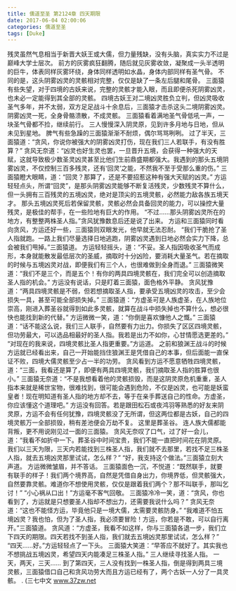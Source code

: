 ```yaml
---
title: 儒道至圣 第2124章 四天期限
date: 2017-06-04 02:00:06
categories: 儒道至圣
tags: [Duke]
---
```


残灵虽然气息相当于新晋大妖王或大儒，但力量残缺，没有头脑，真实实力不过是巅峰大学士层次。
前方的灰雾疯狂翻腾，随后就见灰雾收敛，凝聚成一头半透明的巨牛，体表同样灰雾环绕，身体同样透明如水晶，身体内部同样有圣气骨。
不同的是，这头阴雾凶灵的灵骸相对完整，仅仅是缺了一条左后腿和尾骨。
三面猿有些失望，对于四境的古妖来说，完整的灵骸才能入眼，而且即便杀死阴雾凶灵，也未必一定能得到其全部的灵骸。
四境古妖王对二境凶灵胜负立判，但凶灵吸收圣气多年，并不太弱，双方足足战斗十余息后，三面猿才击杀这头二境阴雾凶灵。
阴雾凶灵一死，全身骨骼溃散，不成灵骸。
三面猿看着满地圣气骨低吼一声，一块圣气骨都不捡，继续前行。
三人慢慢深入阴灵原，见到许多月地与日地，但从未见到星地。
脾气有些急躁的三面猿渐渐不耐烦，偶尔骂骂咧咧。
过了半天，三面猿道：“贪风，你说你被强大的阴雾凶灵打伤，现在我们三人若联手，有没有胜算？”
贪风无奈道：“凶灵也好生灵也罢，一旦晋升五境，会获得一种强大的天赋，这就导致极少数圣灵凶灵甚至比他们生前鼎盛期都强大。我遇到的那头五境阴雾凶灵，不仅控制三百多残灵，还有‘回灵’之能，不然我不至于受那么重的伤。”
三面猿瞪大眼睛，道：“回灵？那算了，还是不要招惹这种有强大天赋的凶灵。”
方运轻轻点头，所谓“回灵”，是那头阴雾凶灵能够不断复活残灵，少数残灵不算什么，但一头拥有三百残灵的五境凶灵，绝对是顶尖的五境灵骸，必然能力敌各族五境天才。
那头五境凶灵死后若保留灵骸，灵骸必然会具备回灵的能力，可以操控大量残灵，是极佳的帮手，在一些险地有巨大的作用。
“不过……那头阴雾凶灵所在的地方，有整整两株圣人指。”贪风犹豫数息后还是说了出来。
方运和三面猿同时看向贪风，方运还好一些，三面猿则双眼发光，他早就无法忍耐。
“我们干脆抢了圣人指就跑。一路上我们尽量选择日地逃跑，阴雾凶灵遇到日地必然会实力下降，总会被我们甩掉。”三面猿道。
方运轻轻摇头，道：“不妥。圣人指因吸收圣气而成形，本身就能散发最低层次的圣威，摘取时十分凶险，要消耗大量圣气。若在摘取的时候与五境凶灵对战，即便我们有三个人，也很难做到全身而退。”
三面猿微笑道：“我们不是三个，而是五个！有你的两具四境灵骸在，我们完全可以创造摘取圣人指的机会。”
方运没有说话，只是盯着三面猿，面色格外平静。
贪风犹豫道：“两具四境灵骸是不弱，但若想摘取圣人指，要承受五境凶灵的攻击，至少会损失一具，甚至可能全部损失掉。”
三面猿道：“方虚圣可是人族虚圣，在人族地位崇高，刚进入葬圣谷就得到如此多灵骸，就算在战斗中损失掉也不算什么，想必很快也能找到新的代替。”
方运微微一笑，道：“你倒是喜欢慷他人之慨。”
三面猿道：“话不能这么说，我们三人联手，自然要有力出力。你损失了区区四境灵骸，但功劳最大，可以选品相最好的圣人指。我若是出力不如你，心甘情愿选更差的。”
“对现在的我来说，四境灵骸比圣人指更重要。”方运道。
之前和狼渊王战斗的时候方运就已经看出来，自己一开始能挡住狼渊王是凭借自己的本事，但后面能一直保证不败，四境大儒灵骸至少占一半的功劳。
贪风看到方运不愿意牺牲四境灵骸，道：“三面，我看还是算了，即便有两具四境灵骸，我们摘取圣人指的胜算也很小。”
三面猿无奈道：“不是我想看着他的灵骸损毁，而是这阴灵原危机重重，圣人指本来就是稀世宝物，很难找到，很可能会遇到危险，不仅是凶灵，也可能是妖蛮皇者！现在明知道有圣人指的地方却不去，等于在亲手葬送自己的性命。方虚圣，你应该懂这个道理吧。”
方运没有回答。若是跟田松石或夜鸿羽等熟悉的好友来阴灵原，方运不会有任何犹豫，四境灵骸没了无所谓，但这两位都是古妖，自己的四境灵骸万一全部损毁，稍有差池便会万劫不复。
这里是葬圣谷。
连人族大儒都能背叛，更不用说刚见过一面的三面猿。
贪风无奈叹了口气，过了好一会儿，道：“我看不如折中一下。葬圣谷中时间宝贵，我们不能一直把时间花在阴灵原。我们以三天为限，三天内若能找到三株圣人指，我们就不去那里，若找不足三株圣人指，就去五境凶灵那里试试，怎么样？”
“好，我支持这个做法。”三面猿立刻大声道。
方运微微皱眉，并不答话。
三面猿面色一沉，不悦道：“既然联手，就要有联手的样子！我们两个境界高，自然是凭借自身出力，你境界低，但灵骸强大，自然要靠灵骸。难道你不想使用灵骸，仅仅是跟着我们两个？那不叫联手，那叫乞讨！”
“小心祸从口出！”方运毫不客气回敬。
三面猿冷冷一笑，道：“贪风，你也看到了，方运就是只想要圣人指却不想出力，还需要我说什么吗？”
贪风无奈道：“这也不能怪方运，毕竟他只是一境大儒，太需要灵骸防身。”
“我难道不怕五境凶灵？我也怕，但为了圣人指，我必须要冒险！方运，你若是不敢，可以自行离开。”三面猿道。
贪风道：“方虚圣，我看不如这样，你与三面猿各退一步，我们立下四天的期限。四天若找不到圣人指，我们就去五境凶灵那里试试，怎么样？”
“四天……好。”方运轻轻点了一下头。
三面猿大笑道：“早答应不就好了。其实我也不想挑战五境凶灵，希望四天内能凑足三株圣人指。”
三人继续寻找圣人指。
一天，两天，三天……
到了第四天，三人没有找到一株圣人指，倒是得到两具三境灵骸，三面猿借口自己和贪风功劳大而且方运已经有了，两个古妖一人分了一具灵骸。
.
(三七中文 www.37zw.net